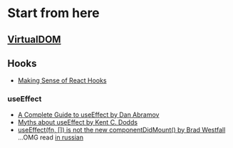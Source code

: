 # Start from here

## [VirtualDOM](./virtualDOM/virtualDOM.md)

## Hooks

- [Making Sense of React Hooks](https://medium.com/@dan_abramov/making-sense-of-react-hooks-fdbde8803889)

### useEffect

- [A Complete Guide to useEffect by Dan Abramov](https://overreacted.io/a-complete-guide-to-useeffect/)
- [Myths about useEffect by Kent C. Dodds](https://epicreact.dev/myths-about-useeffect/)
- [useEffect(fn, []) is not the new componentDidMount() by Brad Westfall](https://reacttraining.com/blog/useEffect-is-not-the-new-componentDidMount/) ...OMG read [in russian](https://stasonmars.ru/javascript/useeffect-eto-ne-novyi-componentdidmount/)
